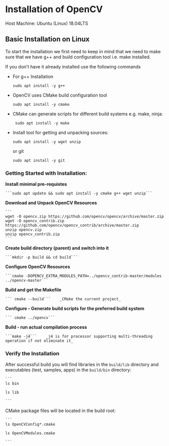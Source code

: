 
# Installation of OpenCV 

Host Machine: Ubuntu (Linux) 18.04LTS 

## Basic Installation on Linux 

To start the installation we first need to keep in mind that we need to make sure that we have g++ and build configuration tool i.e. make installed. 

If you don't have it already installed use the following commands 

* For g++ Installation

	```sudo apt install -y g++```

* OpenCV uses CMake build configuration tool

	```sudo apt install -y cmake```

* CMake can generate scripts for different build systems e.g. make, ninja:

	``` sudo apt install -y make```

* Install tool for getting and unpacking sources:

	```sudo apt install -y wget unzip```

   or git

	```sudo apt install -y git```

### Getting Started with Installation:

**Install minimal pre-requistes**

	```sudo apt update && sudo apt install -y cmake g++ wget unzip```

**Download and Unpack OpenCV Resources**

	```
	wget -O opencv.zip https://github.com/opencv/opencv/archive/master.zip
	wget -O opencv_contrib.zip https://github.com/opencv/opencv_contrib/archive/master.zip
	unzip opencv.zip
	unzip opencv_contrib.zip
	```
**Create build directory (parent) and switch into it**

	```mkdir -p build && cd build```

**Configure OpenCV Resources**

	```cmake -DOPENCV_EXTRA_MODULES_PATH=../opencv_contrib-master/modules ../opencv-master```

**Build and get the Makefile**

	``` cmake --build```    _CMake the current project_

**Configure - Generate build scripts for the preferred build system**

	``` cmake ../opencv```

**Build - run actual compilation process**

	```make -j4```    _j4 is for processor supporting multi-threading operation if not eliminate it_

### Verify the Installation

After successful build you will find libraries in the ```build/lib``` directory and executables (test, samples, apps) in the ```build/bin``` directory:

	```
	ls bin

	ls lib

	```

CMake package files will be located in the build root:

	```
	ls OpenCVConfig*.cmake

	ls OpenCVModules.cmake

	```





